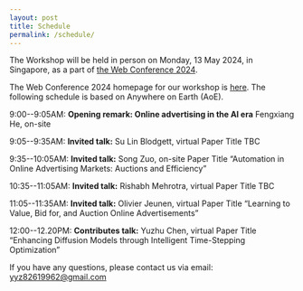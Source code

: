 ```yaml
---
layout: post
title: Schedule
permalink: /schedule/
---
```


The Workshop will be held in person on Monday, 13 May 2024, in Singapore, as a part of [the Web Conference 2024](https://www2024.thewebconf.org/). 

<!-- **TBD** -->

The Web Conference 2024 homepage for our workshop is [here]([https://ai-ads.github.io/web2024/]). The following schedule is based on Anywhere on Earth (AoE).

9:00--9:05AM: **Opening remark: Online advertising in the AI era** Fengxiang He, on-site

9:05--9:35AM: **Invited talk:** Su Lin Blodgett, virtual
Paper Title TBC

9:35--10:05AM: **Invited talk:** Song Zuo, on-site
Paper Title “Automation in Online Advertising Markets: Auctions and Efficiency”

10:35--11:05AM: **Invited talk:** Rishabh Mehrotra, virtual
Paper Title TBC

11:05--11:35AM: **Invited talk:** Olivier Jeunen, virtual
Paper Title “Learning to Value, Bid for, and Auction Online Advertisements”

12:00--12.20PM: **Contributes talk:** Yuzhu Chen, virtual
Paper Title “Enhancing Diffusion Models through Intelligent Time-Stepping Optimization”

If you have any questions, please contact us via email:<br>
[yyz82619962@gmail.com](mailto:yyz82619962@gmail.com)
